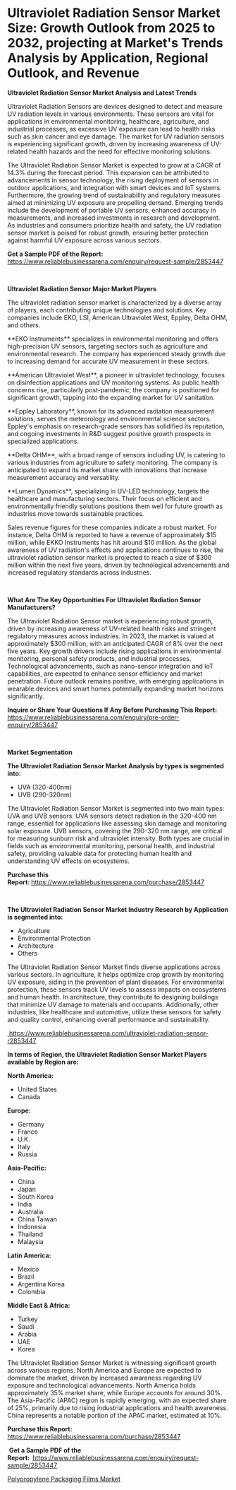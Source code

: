 <p><h1>Ultraviolet Radiation Sensor Market Size: Growth Outlook from 2025 to 2032, projecting at Market's Trends Analysis by Application, Regional Outlook, and Revenue</h1></p><p><strong>Ultraviolet Radiation Sensor Market Analysis and Latest Trends</strong></p>
<p><p>Ultraviolet Radiation Sensors are devices designed to detect and measure UV radiation levels in various environments. These sensors are vital for applications in environmental monitoring, healthcare, agriculture, and industrial processes, as excessive UV exposure can lead to health risks such as skin cancer and eye damage. The market for UV radiation sensors is experiencing significant growth, driven by increasing awareness of UV-related health hazards and the need for effective monitoring solutions.</p><p>The Ultraviolet Radiation Sensor Market is expected to grow at a CAGR of 14.3% during the forecast period. This expansion can be attributed to advancements in sensor technology, the rising deployment of sensors in outdoor applications, and integration with smart devices and IoT systems. Furthermore, the growing trend of sustainability and regulatory measures aimed at minimizing UV exposure are propelling demand. Emerging trends include the development of portable UV sensors, enhanced accuracy in measurements, and increased investments in research and development. As industries and consumers prioritize health and safety, the UV radiation sensor market is poised for robust growth, ensuring better protection against harmful UV exposure across various sectors.</p></p>
<p><strong>Get a Sample PDF of the Report:&nbsp;</strong> <a href="https://www.reliablebusinessarena.com/enquiry/request-sample/2853447?utm_campaign=2635&utm_medium=2&utm_source=Github&utm_content=ia&utm_term=12032025&utm_id=ultraviolet-radiation-sensor">https://www.reliablebusinessarena.com/enquiry/request-sample/2853447</a></p>
<p>&nbsp;</p>
<p><strong>Ultraviolet Radiation Sensor Major Market Players</strong></p>
<p><p>The ultraviolet radiation sensor market is characterized by a diverse array of players, each contributing unique technologies and solutions. Key companies include EKO, LSI, American Ultraviolet West, Eppley, Delta OHM, and others.</p><p>**EKO Instruments** specializes in environmental monitoring and offers high-precision UV sensors, targeting sectors such as agriculture and environmental research. The company has experienced steady growth due to increasing demand for accurate UV measurement in these sectors.</p><p>**American Ultraviolet West**, a pioneer in ultraviolet technology, focuses on disinfection applications and UV monitoring systems. As public health concerns rise, particularly post-pandemic, the company is positioned for significant growth, tapping into the expanding market for UV sanitation.</p><p>**Eppley Laboratory**, known for its advanced radiation measurement solutions, serves the meteorology and environmental science sectors. Eppley's emphasis on research-grade sensors has solidified its reputation, and ongoing investments in R&D suggest positive growth prospects in specialized applications.</p><p>**Delta OHM**, with a broad range of sensors including UV, is catering to various industries from agriculture to safety monitoring. The company is anticipated to expand its market share with innovations that increase measurement accuracy and versatility.</p><p>**Lumen Dynamics**, specializing in UV-LED technology, targets the healthcare and manufacturing sectors. Their focus on efficient and environmentally friendly solutions positions them well for future growth as industries move towards sustainable practices.</p><p>Sales revenue figures for these companies indicate a robust market. For instance, Delta OHM is reported to have a revenue of approximately $15 million, while EKKO Instruments has hit around $10 million. As the global awareness of UV radiation's effects and applications continues to rise, the ultraviolet radiation sensor market is projected to reach a size of $300 million within the next five years, driven by technological advancements and increased regulatory standards across industries.</p></p>
<p>&nbsp;</p>
<p><strong>What Are The Key Opportunities For Ultraviolet Radiation Sensor Manufacturers?</strong></p>
<p><p>The Ultraviolet Radiation Sensor market is experiencing robust growth, driven by increasing awareness of UV-related health risks and stringent regulatory measures across industries. In 2023, the market is valued at approximately $300 million, with an anticipated CAGR of 8% over the next five years. Key growth drivers include rising applications in environmental monitoring, personal safety products, and industrial processes. Technological advancements, such as nano-sensor integration and IoT capabilities, are expected to enhance sensor efficiency and market penetration. Future outlook remains positive, with emerging applications in wearable devices and smart homes potentially expanding market horizons significantly.</p></p>
<p><strong>Inquire or Share Your Questions If Any Before Purchasing This Report:</strong> <a href="https://www.reliablebusinessarena.com/enquiry/pre-order-enquiry/2853447?utm_campaign=2635&utm_medium=2&utm_source=Github&utm_content=ia&utm_term=12032025&utm_id=ultraviolet-radiation-sensor">https://www.reliablebusinessarena.com/enquiry/pre-order-enquiry/2853447</a></p>
<p>&nbsp;</p>
<p><strong>Market Segmentation</strong></p>
<p><strong>The Ultraviolet Radiation Sensor Market Analysis by types is segmented into:</strong></p>
<p><ul><li>UVA (320-400nm)</li><li>UVB (290-320nm)</li></ul></p>
<p><p>The Ultraviolet Radiation Sensor Market is segmented into two main types: UVA and UVB sensors. UVA sensors detect radiation in the 320-400 nm range, essential for applications like assessing skin damage and monitoring solar exposure. UVB sensors, covering the 290-320 nm range, are critical for measuring sunburn risk and ultraviolet intensity. Both types are crucial in fields such as environmental monitoring, personal health, and industrial safety, providing valuable data for protecting human health and understanding UV effects on ecosystems.</p></p>
<p><strong>Purchase this Report:&nbsp;</strong><a href="https://www.reliablebusinessarena.com/purchase/2853447?utm_campaign=2635&utm_medium=2&utm_source=Github&utm_content=ia&utm_term=12032025&utm_id=ultraviolet-radiation-sensor">https://www.reliablebusinessarena.com/purchase/2853447</a></p>
<p>&nbsp;</p>
<p><strong>The Ultraviolet Radiation Sensor Market Industry Research by Application is segmented into:</strong></p>
<p><ul><li>Agriculture</li><li>Environmental Protection</li><li>Architecture</li><li>Others</li></ul></p>
<p><p>The Ultraviolet Radiation Sensor Market finds diverse applications across various sectors. In agriculture, it helps optimize crop growth by monitoring UV exposure, aiding in the prevention of plant diseases. For environmental protection, these sensors track UV levels to assess impacts on ecosystems and human health. In architecture, they contribute to designing buildings that minimize UV damage to materials and occupants. Additionally, other industries, like healthcare and automotive, utilize these sensors for safety and quality control, enhancing overall performance and sustainability.</p></p>
<p><a href="https://www.reliablebusinessarena.com/ultraviolet-radiation-sensor-r2853447?utm_campaign=2635&utm_medium=2&utm_source=Github&utm_content=ia&utm_term=12032025&utm_id=ultraviolet-radiation-sensor">&nbsp;https://www.reliablebusinessarena.com/ultraviolet-radiation-sensor-r2853447</a></p>
<p><strong>In terms of Region, the Ultraviolet Radiation Sensor Market Players available by Region are:</strong></p>
<p>
    <p> <strong> North America: </strong>
        <ul>
            <li>United States</li>
            <li>Canada</li>
        </ul>
        </p> 
    <p> <strong> Europe: </strong>
        <ul>
            <li>Germany</li>
            <li>France</li>
            <li>U.K.</li>
            <li>Italy</li>
            <li>Russia</li>
        </ul>
        </p> 
    <p> <strong> Asia-Pacific: </strong>
        <ul>
            <li>China</li>
            <li>Japan</li>
            <li>South Korea</li>
            <li>India</li>
            <li>Australia</li>
            <li>China Taiwan</li>
            <li>Indonesia</li>
            <li>Thailand</li>
            <li>Malaysia</li>
        </ul>
        </p> 
    <p> <strong> Latin America: </strong>
        <ul>
            <li>Mexico</li>
            <li>Brazil</li>
            <li>Argentina Korea</li>
            <li>Colombia</li>
        </ul>
        </p> 
    <p> <strong> Middle East & Africa: </strong>
        <ul>
            <li>Turkey</li>
            <li>Saudi</li>
            <li>Arabia</li>
            <li>UAE</li>
            <li>Korea</li>
        </ul>
    </p>
    </p>
<p><p>The Ultraviolet Radiation Sensor Market is witnessing significant growth across various regions. North America and Europe are expected to dominate the market, driven by increased awareness regarding UV exposure and technological advancements. North America holds approximately 35% market share, while Europe accounts for around 30%. The Asia-Pacific (APAC) region is rapidly emerging, with an expected share of 25%, primarily due to rising industrial applications and health awareness. China represents a notable portion of the APAC market, estimated at 10%.</p></p>
<p><strong>Purchase this Report: </strong><a href="https://www.reliablebusinessarena.com/purchase/2853447?utm_campaign=2635&utm_medium=2&utm_source=Github&utm_content=ia&utm_term=12032025&utm_id=ultraviolet-radiation-sensor">https://www.reliablebusinessarena.com/purchase/2853447</a></p>
<p>&nbsp;<strong>Get a Sample PDF of the Report:&nbsp;&nbsp;</strong><a href="https://www.reliablebusinessarena.com/enquiry/request-sample/2853447?utm_campaign=2635&utm_medium=2&utm_source=Github&utm_content=ia&utm_term=12032025&utm_id=ultraviolet-radiation-sensor">https://www.reliablebusinessarena.com/enquiry/request-sample/2853447</a></p>
<p><strong></strong></p>
<p><p><a href="https://github.com/rocicbenton/Market-Research-Report-List-1/blob/main/polypropylene-packaging-films-market.md?utm_campaign=2635&utm_medium=2&utm_source=Github&utm_content=ia&utm_term=12032025&utm_id=ultraviolet-radiation-sensor">Polypropylene Packaging Films Market</a></p></p>